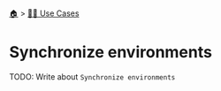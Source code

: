 <!--startTocHeader-->
[🏠](../README.md) > [👷🏽 Use Cases](README.md)
# Synchronize environments
<!--endTocHeader-->
TODO: Write about `Synchronize environments`
<!--startTocSubtopic-->

<!--endTocSubtopic-->